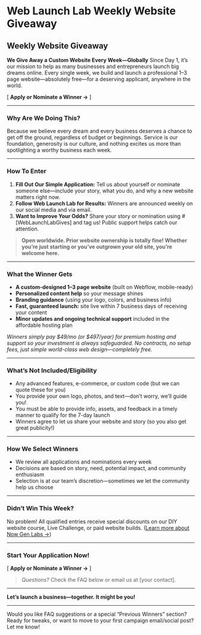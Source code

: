 # Web Launch Lab Weekly Website Giveaway

## Weekly Website Giveaway

**We Give Away a Custom Website Every Week—Globally** Since Day 1, it’s our mission to help as many businesses and entrepreneurs launch big dreams online. Every single week, we build and launch a professional 1–3 page website—absolutely free—for a deserving applicant, anywhere in the world.

\[ **Apply or Nominate a Winner →** \]

* * *

### Why Are We Doing This?

Because we believe every dream and every business deserves a chance to get off the ground, regardless of budget or beginnings. Service is our foundation, generosity is our culture, and nothing excites us more than spotlighting a worthy business each week.

* * *

### How To Enter

1. **Fill Out Our Simple Application:** Tell us about yourself or nominate someone else—include your story, what you do, and why a new website matters right now.
1. **Follow Web Launch Lab for Results:** Winners are announced weekly on our social media and via email.
1. **Want to Improve Your Odds?** Share your story or nomination using #\[WebLaunchLabGives\] and tag us! Public support helps catch our attention.

> **Open worldwide. Prior website ownership is totally fine! Whether you’re just starting or you’ve outgrown your old site, you’re welcome here.**

* * *

### What the Winner Gets

  - **A custom-designed 1–3 page website** (built on Webflow, mobile-ready)
  - **Personalized content help** so your message shines
  - **Branding guidance** (using your logo, colors, and business info)
  - **Fast, guaranteed launch:** site live within 7 business days of receiving your content
  - **Minor updates and ongoing technical support** included in the affordable hosting plan

_Winners simply pay $49/mo (or $497/year) for premium hosting and support so your investment is always safeguarded. No contracts, no setup fees, just simple world-class web design—completely free._

* * *

### What’s Not Included/Eligibility

  - Any advanced features, e-commerce, or custom code (but we can quote these for you)
  - You provide your own logo, photos, and text—don’t worry, we’ll guide you!
  - You must be able to provide info, assets, and feedback in a timely manner to qualify for the 7-day launch
  - Winners agree to let us share your website and story (so you also get great publicity!)

* * *

### How We Select Winners

  - We review all applications and nominations every week
  - Decisions are based on story, need, potential impact, and community enthusiasm
  - Selection is at our team’s discretion—sometimes we let the community help us choose

* * *

### Didn’t Win This Week?

No problem! All qualified entries receive special discounts on our DIY website course, Live Challenge, or paid website builds. ([Learn more about Now Gen Labs →](#))

* * *

### Start Your Application Now!

\[ **Apply or Nominate a Winner →** \]

> _Questions?_ Check the FAQ below or email us at \[your contact\].

* * *

**Let’s launch a business—together. It might be you!**

* * *

Would you like FAQ suggestions or a special “Previous Winners” section? Ready for tweaks, or want to move to your first campaign email/social post? Let me know!